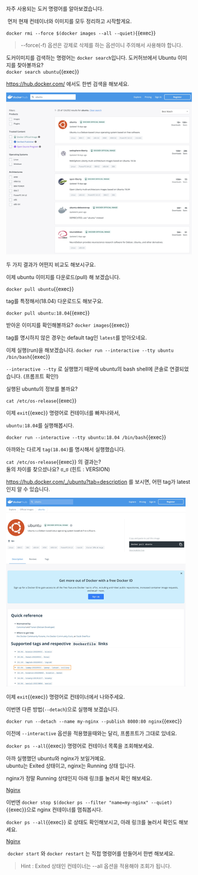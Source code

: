 자주 사용되는 도커 명령어를 알아보겠습니다.

​
먼저 현재 컨테이너와 이미지를 모두 정리하고 시작할게요.

`docker rmi --force $(docker images --all --quiet)`{{exec}}

> --force(-f) 옵션은 강제로 삭제를 하는 옵션이니 주의해서 사용해야 합니다.

도커이미지를 검색하는 명령어는 `docker search`입니다.
도커허브에서 Ubuntu 이미지를 찾아볼까요?  
`docker search ubuntu`{{exec}}

https://hub.docker.com/ 에서도 한번 검색을 해보세요.

<img src="./assets/docker_hub1.png" alt="ToDo List App." style="zoom:50%;" />


두 가지 결과가 어떤지 비교도 해보시구요.

이제 ubuntu 이미지를 다운로드(pull) 해 보겠습니다.

`docker pull ubuntu`{{exec}}

tag를 특정해서(18.04) 다운로드도 해보구요.

`docker pull ubuntu:18.04`{{exec}}

받아온 이미지를 확인해볼까요?
`docker images`{{exec}}

tag를 명시하지 않은 경우는 default tag인 `latest`를 받아오네요.

이제 실행(run)을 해보겠습니다.
`docker run --interactive --tty ubuntu /bin/bash`{{exec}}

`--interactive --tty` 로 실행했기 때문에 ubuntu의 bash shell에 콘솔로 연결되었습니다. (프롬프트 확인!)

실행된 ubuntu의 정보를 볼까요?  

`cat /etc/os-release`{{exec}}

이제 `exit`{{exec}} 명령어로 컨테이너를 빠져나와서,

`ubuntu:18.04`를 실행해봅시다.  

`docker run --interactive --tty ubuntu:18.04 /bin/bash`{{exec}}

아까와는 다르게 `tag(18.04)`를 명시해서 실행했습니다.

`cat /etc/os-release`{{exec}} 의 결과는?  
둘의 차이를 찾으셨나요?   ಠ_ಠ  (힌트 : VERSION)

https://hub.docker.com/_/ubuntu?tab=description 를 보시면, 어떤 tag가 latest인지 알 수 있습니다.

<img src="./assets/docker_hub2.png" alt="ToDo List App." style="zoom:50%;" />


이제 `exit`{{exec}} 명령어로 컨테이너에서 나와주세요.


이번엔 다른 방법(`--detach`)으로 실행해 보겠습니다.

`docker run --detach --name my-nginx --publish 8080:80 nginx`{{exec}}

이전에 `--interactive` 옵션을 적용했을때와는 달리, 프롬프트가 그대로 있네요.

`docker ps --all`{{exec}} 명령어로 컨테이너 목록을 조회해보세요.

아까 실행했던 ubuntu와 nginx가 보일거예요.  
ubuntu는 Exited 상태이고, nginx는 Running 상태 입니다.

nginx가 정말 Running 상태인지 아래 링크를 눌러서 확인 해보세요.

[Nginx]({{TRAFFIC_HOST1_8080}})

이번엔 `docker stop $(docker ps --filter "name=my-nginx" --quiet)`{{exec}}으로 nginx 컨테이너를 멈춰봅시다.  

`docker ps --all`{{exec}} 로 상태도 확인해보시고, 아래 링크를 눌러서 확인도 해보세요.

[Nginx]({{TRAFFIC_HOST1_8080}})

 `docker start` 와 `docker restart` 는 직접 명령어를 만들어서 한번 해보세요.
> Hint : Exited 상태인 컨테이너는 --all 옵션을 적용해야 조회가 됩니다.
